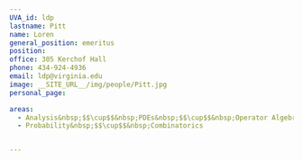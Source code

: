 ```yaml
---
UVA_id: ldp
lastname: Pitt
name: Loren
general_position: emeritus
position:
office: 305 Kerchof Hall
phone: 434-924-4936
email: ldp@virginia.edu
image: __SITE_URL__/img/people/Pitt.jpg
personal_page:

areas:
  - Analysis&nbsp;$$\cup$$&nbsp;PDEs&nbsp;$$\cup$$&nbsp;Operator Algebras
  - Probability&nbsp;$$\cup$$&nbsp;Combinatorics


---
```

